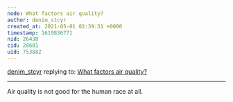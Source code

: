 ```yaml
---
node: What factors air quality?
author: denim_stcyr
created_at: 2021-05-01 02:39:31 +0000
timestamp: 1619836771
nid: 26438
cid: 28681
uid: 753882
---
```




[denim_stcyr](../profile/denim_stcyr) replying to: [What factors air quality?](../notes/denim_stcyr/05-01-2021/what-factors-air-quality)

----
Air quality is not good for the human race at all.